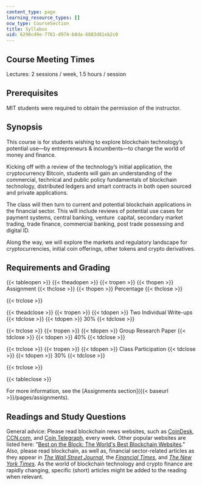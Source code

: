 ```yaml
---
content_type: page
learning_resource_types: []
ocw_type: CourseSection
title: Syllabus
uid: 6290c49e-7761-d974-b8da-6883d81eb2c0
---
```


Course Meeting Times
--------------------

Lectures: 2 sessions / week, 1.5 hours / session 

Prerequisites
-------------

MIT students were required to obtain the permission of the instructor.

Synopsis
--------

This course is for students wishing to explore blockchain technology’s potential use—by entrepreneurs & incumbents—to change the world of money and finance.

Kicking off with a review of the technology’s initial application, the cryptocurrency Bitcoin, students will gain an understanding of the commercial, technical and public policy fundamentals of blockchain technology, distributed ledgers and smart contracts in both open sourced and private applications.

The class will then turn to current and potential blockchain applications in the financial sector. This will include reviews of potential use cases for payment systems, central banking, venture  capital, secondary market trading, trade finance, commercial banking, post trade possessing and digital ID.

Along the way, we will explore the markets and regulatory landscape for cryptocurrencies, initial coin offerings, other tokens and crypto derivatives.

Requirements and Grading
------------------------

{{< tableopen >}}
{{< theadopen >}}
{{< tropen >}}
{{< thopen >}}
Assignment
{{< thclose >}}
{{< thopen >}}
Percentage
{{< thclose >}}

{{< trclose >}}

{{< theadclose >}}
{{< tropen >}}
{{< tdopen >}}
Two Individual Write-ups 
{{< tdclose >}}
{{< tdopen >}}
30%
{{< tdclose >}}

{{< trclose >}}
{{< tropen >}}
{{< tdopen >}}
Group Research Paper
{{< tdclose >}}
{{< tdopen >}}
40%
{{< tdclose >}}

{{< trclose >}}
{{< tropen >}}
{{< tdopen >}}
Class Participation
{{< tdclose >}}
{{< tdopen >}}
30%
{{< tdclose >}}

{{< trclose >}}

{{< tableclose >}}

For more information, see the [Assignments section]({{< baseurl >}}/pages/assignments). 

Readings and Study Questions
----------------------------

General advice: Please read blockchain news websites, such as [CoinDesk](https://www.coindesk.com/), [CCN.com](https://www.ccn.com/), and [Coin Telegraph](https://cointelegraph.com/), every week. Other popular websites are listed here: "[Best on the Block: The World's Best Blockchain Websites](https://www.thedigitalmarketingbureau.com/blockchain/best-blockchain-news-sites)." Also, please read blockchain, as well as, financial sector-related articles as they appear in [_The_ _Wall Street Journal_](https://wsj.com), the _[Financial Times](https://www.ft.com/)_, and _[The New York Times](https://www.nytimes.com/)_. As the world of blockchain technology and crypto finance are rapidly changing, specific (short) articles might be added to the reading when relevant.
